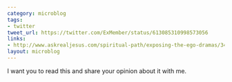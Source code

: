 ```yaml
---
category: microblog
tags:
- twitter
tweet_url: https://twitter.com/ExMember/status/613085310998573056
links:
- http://www.askrealjesus.com/spiritual-path/exposing-the-ego-dramas/347-how-the-ascended-masters-can-and-cannot-help-people-escape-their-dramas
layout: microblog
---
```

I want you to read this and share your opinion about it with me.

